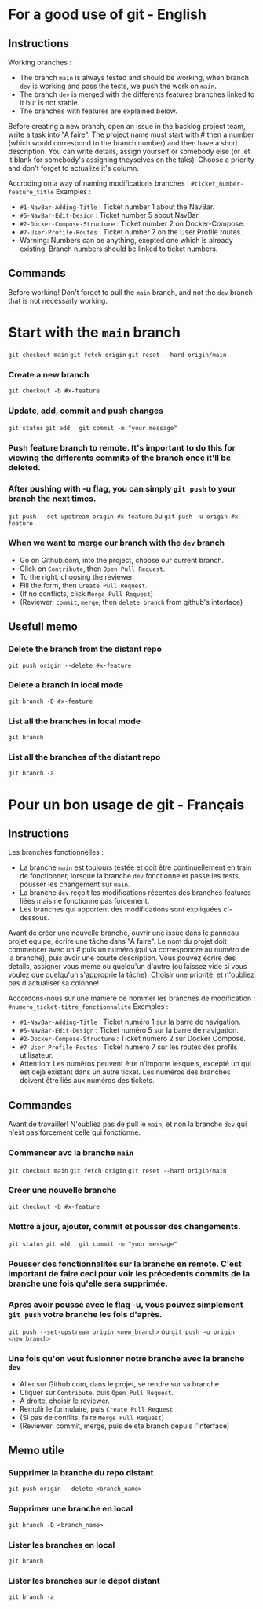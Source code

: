 # For a good use of git - English

## Instructions

Working branches :
- The branch `main` is always tested and should be working, when branch `dev` is working and pass the tests, we push the work on `main`.
- The branch `dev` is merged with the differents features branches linked to it but is not stable.
- The branches with features are explained below.

Before creating a new branch, open an issue in the backlog project team, write a task into "A faire". The project name must start with # then a number (which would correspond to the branch number) and then have a short description. You can write details, assign yourself or somebody else (or let it blank for somebody's assigning theyselves on the taks). Choose a priority and don't forget to actualize it's column.

Accroding on a way of naming modifications branches :
`#ticket_number-feature_title`
Examples :
- `#1-NavBar-Adding-Title` : Ticket number 1 about the NavBar.
- `#5-NavBar-Edit-Design` : Ticket number 5 about NavBar.
- `#2-Docker-Compose-Structure` : Ticket number 2 on Docker-Compose.
- `#7-User-Profile-Routes` : Ticket number 7 on the User Profile routes.
- Warning: Numbers can be anything, exepted one which is already existing. Branch numbers should be linked to ticket numbers.

## Commands

Before working! Don't forget to pull the `main` branch, and not the `dev` branch that is not necessarly working.

# Start with the `main` branch
`git checkout main`
`git fetch origin`
`git reset --hard origin/main`

### Create a new branch
`git checkout -b #x-feature`

### Update, add, commit and push changes
`git status`
`git add .`
`git commit -m "your message"`

### Push feature branch to remote. It's important to do this for viewing the differents commits of the branch once it'll be deleted.
### After pushing with -u flag, you can simply `git push` to your branch the next times.
`git push --set-upstream origin #x-feature` ou `git push -u origin #x-feature`

### When we want to merge our branch with the `dev` branch
- Go on Github.com, into the project, choose our current branch.
- Click on `Contribute`, then `Open Pull Request`.
- To the right, choosing the reviewer.
- Fill the form, then `Create Pull Request`.
- (If no conflicts, click `Merge Pull Request`)
- (Reviewer: `commit`, `merge`, then `delete branch` from github's interface)

## Usefull memo

### Delete the branch from the distant repo
`git push origin --delete #x-feature`

### Delete a branch in local mode
`git branch -D #x-feature`

### List all the branches in local mode
`git branch`

### List all the branches of the distant repo
`git branch -a`

# Pour un bon usage de git - Français

## Instructions

Les branches fonctionnelles :
- La branche `main` est toujours testée et doit être continuellement en train de fonctionner, lorsque la branche `dev` fonctionne et passe les tests, pousser les changement sur `main`.
- La branche `dev` reçoit les modifications récentes des branches features liées mais ne fonctionne pas forcement.
- Les branches qui apportent des modifications sont expliquées ci-dessous.

Avant de créer une nouvelle branche, ouvrir une issue dans le panneau projet équipe, écrire une tâche dans "A faire". Le nom du projet doit commencer avec un # puis un numéro (qui va correspondre au numéro de la branche), puis avoir une courte description. Vous pouvez écrire des details, assigner vous meme ou quelqu'un d'autre (ou laissez vide si vous voulez que quelqu'un s'approprie la tâche). Choisir une priorité, et n'oubliez pas d'actualiser sa colonne!

Accordons-nous sur une manière de nommer les branches de modification :
`#numero_ticket-titre_fonctionnalité`
Exemples :
- `#1-NavBar-Adding-Title` : Ticket numéro 1 sur la barre de navigation.
- `#5-NavBar-Edit-Design` : Ticket numéro 5 sur la barre de navigation.
- `#2-Docker-Compose-Structure` : Ticket numéro 2 sur Docker Compose.
- `#7-User-Profile-Routes` : Ticket numero 7 sur les routes des profils utilisateur.
- Attention: Les numéros peuvent être n'importe lesquels, excepté un qui est déjà existant dans un autre ticket. Les numéros des branches doivent être liés aux numéros des tickets.

## Commandes

Avant de travailler! N'oubliez pas de pull le `main`, et non la branche `dev` qui n'est pas forcement celle qui fonctionne.

### Commencer avc la branche `main`
`git checkout main`
`git fetch origin`
`git reset --hard origin/main`

### Créer une nouvelle branche
`git checkout -b #x-feature`

### Mettre à jour, ajouter, commit et pousser des changements.
`git status`
`git add .`
`git commit -m "your message"`

### Pousser des fonctionnalités sur la branche en remote. C'est important de faire ceci pour voir les précedents commits de la branche une fois qu'elle sera supprimée.
### Après avoir poussé avec le flag -u, vous pouvez simplement `git push` votre branche les fois d'après.
`git push --set-upstream origin <new_branch>` ou `git push -u origin <new_branch>`

### Une fois qu'on veut fusionner notre branche avec la branche `dev`
- Aller sur Github.com, dans le projet, se rendre sur sa branche
- Cliquer sur `Contribute`, puis `Open Pull Request`.
- A droite, choisir le reviewer.
- Remplir le formulaire, puis `Create Pull Request`.
- (Si pas de conflits, faire `Merge Pull Request`)
- (Reviewer: commit, merge, puis delete branch depuis l'interface)

## Memo utile

### Supprimer la branche du repo distant
`git push origin --delete <branch_name>`

### Supprimer une branche en local
`git branch -D <branch_name>`

### Lister les branches en local
`git branch`

### Lister les branches sur le dépot distant
`git branch -a`